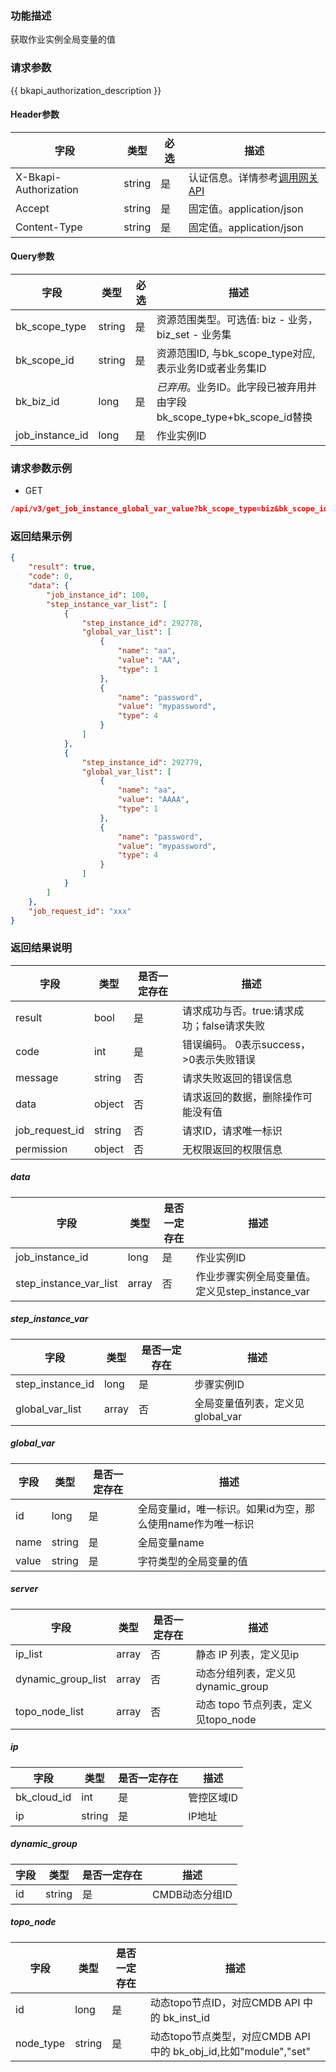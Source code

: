 ### 功能描述

获取作业实例全局变量的值

### 请求参数

{{ bkapi_authorization_description }}

#### Header参数

| 字段                    | 类型     | 必选  | 描述                                                                                                                               |
|-----------------------|--------|-----|----------------------------------------------------------------------------------------------------------------------------------|
| X-Bkapi-Authorization | string | 是   | 认证信息。详情参考[调用网关 API](https://github.com/TencentBlueKing/BKDocs/blob/master/ZH/7.0/APIGateway/apigateway/use-api/use-apigw-api.md) |
| Accept                | string | 是   | 固定值。application/json                                                                                                             |
| Content-Type          | string | 是   | 固定值。application/json                                                                                                             |

#### Query参数

| 字段              | 类型     | 必选  | 描述                                                |
|-----------------|--------|-----|---------------------------------------------------|
| bk_scope_type   | string | 是   | 资源范围类型。可选值: biz - 业务，biz_set - 业务集                |
| bk_scope_id     | string | 是   | 资源范围ID, 与bk_scope_type对应, 表示业务ID或者业务集ID           |
| bk_biz_id       | long   | 是   | *已弃用*。业务ID。此字段已被弃用并由字段bk_scope_type+bk_scope_id替换 |
| job_instance_id | long   | 是   | 作业实例ID                                            |

### 请求参数示例

- GET

```json
/api/v3/get_job_instance_global_var_value?bk_scope_type=biz&bk_scope_id=1&job_instance_id=100
```

### 返回结果示例

```json
{
    "result": true,
    "code": 0,
    "data": {
        "job_instance_id": 100,
        "step_instance_var_list": [
            {
                "step_instance_id": 292778,
                "global_var_list": [
                    {
                        "name": "aa",
                        "value": "AA",
                        "type": 1
                    },
                    {
                        "name": "password",
                        "value": "mypassword",
                        "type": 4
                    }
                ]
            },
            {
                "step_instance_id": 292779,
                "global_var_list": [
                    {
                        "name": "aa",
                        "value": "AAAA",
                        "type": 1
                    },
                    {
                        "name": "password",
                        "value": "mypassword",
                        "type": 4
                    }
                ]
            }
        ]
    },
    "job_request_id": "xxx"
}

```

### 返回结果说明

| 字段             | 类型     | 是否一定存在 | 描述                         |
|----------------|--------|--------|----------------------------|
| result         | bool   | 是      | 请求成功与否。true:请求成功；false请求失败 |
| code           | int    | 是      | 错误编码。 0表示success，>0表示失败错误  |
| message        | string | 否      | 请求失败返回的错误信息                |
| data           | object | 否      | 请求返回的数据，删除操作可能没有值          |
| job_request_id | string | 否      | 请求ID，请求唯一标识                |
| permission     | object | 否      | 无权限返回的权限信息                 |

##### data

| 字段                     | 类型    | 是否一定存在 | 描述                               |
|------------------------|-------|--------|----------------------------------|
| job_instance_id        | long  | 是      | 作业实例ID                           |
| step_instance_var_list | array | 否      | 作业步骤实例全局变量值。定义见step_instance_var |

##### step_instance_var

| 字段               | 类型    | 是否一定存在 | 描述                    |
|------------------|-------|--------|-----------------------|
| step_instance_id | long  | 是      | 步骤实例ID                |
| global_var_list  | array | 否      | 全局变量值列表，定义见global_var |

##### global_var

| 字段    | 类型     | 是否一定存在 | 描述                                |
|-------|--------|--------|-----------------------------------|
| id    | long   | 是      | 全局变量id，唯一标识。如果id为空，那么使用name作为唯一标识 |
| name  | string | 是      | 全局变量name                          |
| value | string | 是      | 字符类型的全局变量的值                       |

##### server

| 字段                 | 类型    | 是否一定存在 | 描述                        |
|--------------------|-------|--------|---------------------------|
| ip_list            | array | 否      | 静态 IP 列表，定义见ip            |
| dynamic_group_list | array | 否      | 动态分组列表，定义见dynamic_group   |
| topo_node_list     | array | 否      | 动态 topo 节点列表，定义见topo_node |

##### ip

| 字段          | 类型     | 是否一定存在 | 描述     |
|-------------|--------|--------|--------|
| bk_cloud_id | int    | 是      | 管控区域ID |
| ip          | string | 是      | IP地址   |

##### dynamic_group

| 字段  | 类型     | 是否一定存在 | 描述         |
|-----|--------|--------|------------|
| id  | string | 是      | CMDB动态分组ID |

##### topo_node

| 字段        | 类型     | 是否一定存在 | 描述                                                  |
|-----------|--------|--------|-----------------------------------------------------|
| id        | long   | 是      | 动态topo节点ID，对应CMDB API 中的 bk_inst_id                 |
| node_type | string | 是      | 动态topo节点类型，对应CMDB API 中的 bk_obj_id,比如"module","set" |
